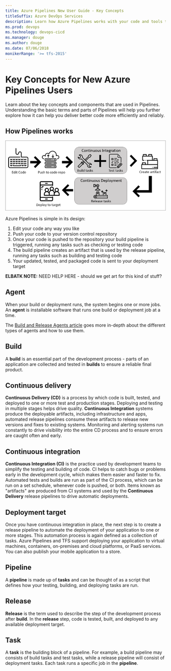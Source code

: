 ```yaml
---
title: Azure Pipelines New User Guide - Key Concepts
titleSuffix: Azure DevOps Services
description: Learn how Azure Pipelines works with your code and tools to automate build and deploy, and the key concepts behind it.
ms.prod: devops
ms.technology: devops-cicd
ms.manager: douge
ms.author: douge
ms.date: 07/06/2018
monikerRange: '>= tfs-2015'
---
```


# Key Concepts for New Azure Pipelines Users

Learn about the key concepts and components that are used in Pipelines. Understanding the basic terms and parts of Pipelines will help you further explore how it can help you deliver better code more efficiently and reliably.

## How Pipelines works

![Pipelines into image](../_img/pipelines-image.png)

Azure Pipelines is simple in its design:

1. Edit your code any way you like
2. Push your code to your version control repository
3. Once your code is pushed to the repository your build pipeline is triggered, running any tasks such as checking or testing code
4. The build pipeline creates an artifact that is used by the release pipeline, running any tasks such as building and testing code
5. Your updated, tested, and packaged code is sent to your deployment target

**ELBATK NOTE:** NEED HELP HERE - should we get art for this kind of stuff? 

## Agent

When your build or deployment runs, the system begins one or more jobs. An **agent** is installable software that runs one build or deployment job at a time.

The [Build and Release Agents article](../agents/agents.md) goes more in-depth about the different types of agents and how to use them.

## Build

A **build** is an essential part of the development process - parts of an application are collected and tested in **builds** to ensure a reliable final product. 

## Continuous delivery

**Continuous Delivery (CD)** is a process by which code is built, tested, and deployed to one or more test and production stages. Deploying and testing in multiple stages helps drive quality. **Continuous Integration** systems produce the deployable artifacts, including infrastructure and apps, automated release pipelines consume these artifacts to release new versions and fixes to existing systems. Monitoring and alerting systems run constantly to drive visibility into the entire CD process and to ensure errors are caught often and early.

## Continuous integration

**Continuous Integration (CI)** is the practice used by development teams to simplify the testing and building of code. CI helps to catch bugs or problems early in the development cycle, which makes them easier and faster to fix. Automated tests and builds are run as part of the CI process, which can be run on a set schedule, whenever code is pushed, or both. Items known as "artifacts" are produced from CI systems and used by the **Continuous Delivery** release pipelines to drive automatic deployments.

## Deployment target

Once you have continuous integration in place, the next step is to create a release pipeline to automate the deployment of your application to one or more stages. This automation process is again defined as a collection of tasks. Azure Pipelines and TFS support deploying your application to virtual machines, containers, on-premises and cloud platforms, or PaaS services. You can also publish your mobile application to a store.

## Pipeline

A **pipeline** is made up of **tasks** and can be thought of as a script that defines how your testing, building, and deploying tasks are run.

## Release

**Release** is the term used to describe the step of the development process after **build**. In the **release** step, code is tested, built, and deployed to any available deployment target. 

## Task

A **task** is the building block of a pipeline. For example, a build pipeline may consists of build tasks and test tasks, while a release pipeline will consist of deployment tasks. Each task runs a specific job in the **pipeline**.









